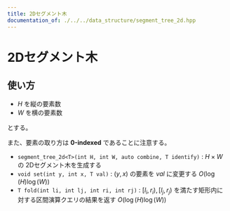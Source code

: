 ```yaml
---
title: 2Dセグメント木
documentation_of: ./../../data_structure/segment_tree_2d.hpp
---
```


# 2Dセグメント木

## 使い方

- $H$ を縦の要素数
- $W$ を横の要素数

とする。

また、要素の取り方は **0-indexed** であることに注意する。

- ``segment_tree_2d<T>(int H, int W, auto combine, T identify)`` : $H\times W$ の 2Dセグメント木を生成する
- ``void set(int y, int x, T val)`` : $(y, x)$ の要素を $val$ に変更する  $O(\log(H)\log(W))$
- ``T fold(int li, int lj, int ri, int rj)`` : $[l_i, r_i), [l_j, r_j)$ を満たす矩形内に対する区間演算クエリの結果を返す $O(\log(H)\log(W))$
